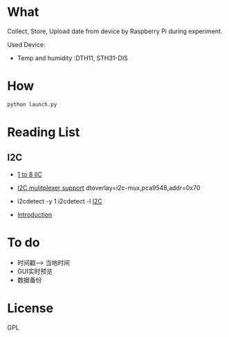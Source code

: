 # What
Collect, Store, Upload date from device by Raspberry Pi during experiment.

Used Device:
* Temp and humidity :DTH11, STH31-DIS


# How
``` bash
python launch.py
```

# Reading List
## I2C ##
+ [1 to 8 IIC](https://learn.adafruit.com/adafruit-tca9548a-1-to-8-i2c-multiplexer-breakout/wiring-and-test)
+ [I2C mulitplexer support](https://www.raspberrypi.org/forums/viewtopic.php?f=44&t=141517)
 dtoverlay=i2c-mux,pca9548,addr=0x70

+ i2cdetect -y 1
  i2cdetect -l
  [I2C](https://coldnew.github.io/f0528f55/)
+ [Introduction](http://www.raspberry-projects.com/pi/programming-in-python/i2c-programming-in-python/using-the-i2c-interface-2)
# To do
+ 时间戳--> 当地时间
+ GUI实时预览
+ 数据备份

# License
GPL

